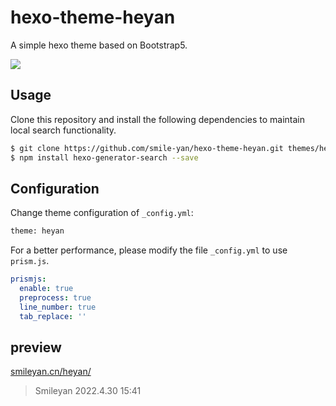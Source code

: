 # hexo-theme-heyan

A simple hexo theme based on Bootstrap5.

![](https://d33wubrfki0l68.cloudfront.net/39afd0a6a3a4908fbb70389353692a4d94569405/11e20/themes/screenshots/heyan@2x.jpg)

## Usage

Clone this repository and install the following dependencies to maintain local search functionality.

```bash
$ git clone https://github.com/smile-yan/hexo-theme-heyan.git themes/heyan
$ npm install hexo-generator-search --save
```

## Configuration

Change theme configuration of `_config.yml`:

```bash
theme: heyan
```

For a better performance, please modify the file `_config.yml` to use `prism.js`.

```yaml
prismjs:
  enable: true
  preprocess: true
  line_number: true
  tab_replace: ''
```

## preview

[smileyan.cn/heyan/](https://smileyan.cn/heyan/)


> Smileyan
> 2022.4.30 15:41